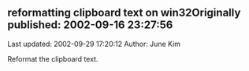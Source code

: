 ## reformatting clipboard text on win32Originally published: 2002-09-16 23:27:56 
Last updated: 2002-09-29 17:20:12 
Author: June Kim 
 
Reformat the clipboard text.